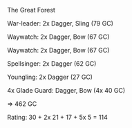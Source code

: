 The Great Forest  

War-leader: 2x Dagger, Sling (79 GC)  

Waywatch: 2x Dagger, Bow (67 GC)  

Waywatch: 2x Dagger, Bow (67 GC)  

Spellsinger: 2x Dagger (62 GC)  

Youngling: 2x Dagger (27 GC)  

4x Glade Guard: Dagger, Bow (4x 40 GC)  

=> 462 GC

Rating: 30 + 2x 21 + 17 + 5x 5 = 114
